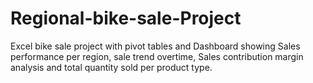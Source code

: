 # Regional-bike-sale-Project
Excel bike sale project with pivot tables and Dashboard showing Sales performance per region, sale trend overtime, Sales contribution margin analysis and total quantity sold per product type. 
